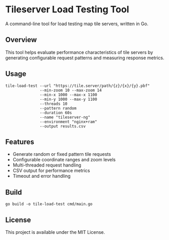 # Tileserver Load Testing Tool

A command-line tool for load testing map tile servers, written in Go.

## Overview

This tool helps evaluate performance characteristics of tile servers by generating configurable request patterns and measuring response metrics.

## Usage

```
tile-load-test --url "https://tile.server/path/{z}/{x}/{y}.pbf"
               --min-zoom 10 --max-zoom 14
               --min-x 1000 --max-x 1100
               --min-y 1000 --max-y 1100
               --threads 10
               --pattern random
               --duration 60s
               --name "tileserver-ng"
               --environment "nginx+ram"
               --output results.csv
```

## Features

- Generate random or fixed pattern tile requests
- Configurable coordinate ranges and zoom levels
- Multi-threaded request handling
- CSV output for performance metrics
- Timeout and error handling

## Build

```
go build -o tile-load-test cmd/main.go
```

## License

This project is available under the MIT License.